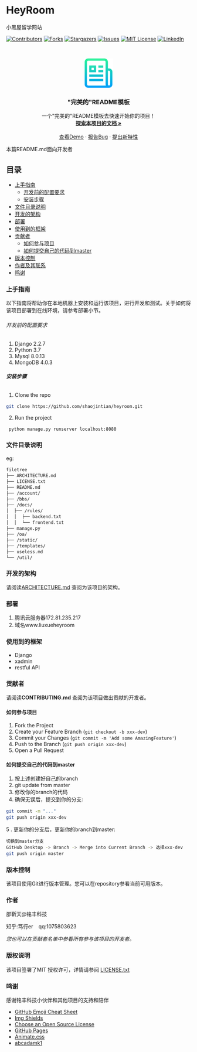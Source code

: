 

# HeyRoom

小黑屋留学网站

<!-- PROJECT SHIELDS -->

[![Contributors][contributors-shield]][contributors-url]
[![Forks][forks-shield]][forks-url]
[![Stargazers][stars-shield]][stars-url]
[![Issues][issues-shield]][issues-url]
[![MIT License][license-shield]][license-url]
[![LinkedIn][linkedin-shield]][linkedin-url]

<!-- PROJECT LOGO -->
<br />

<p align="center">
  <a href="https://github.com/shaojintian/heyroom/">
    <img src="static/logos/logo.png" alt="Logo" width="80" height="80">
  </a>

  <h3 align="center">"完美的"README模板</h3>
  <p align="center">
    一个"完美的"README模板去快速开始你的项目！
    <br />
    <a href="https://github.com/shaojintian/heyroom"><strong>探索本项目的文档 »</strong></a>
    <br />
    <br />
    <a href="https://github.com/shaojintian/heyroom">查看Demo</a>
    ·
    <a href="https://github.com/shaojintian/heyroom/issues">报告Bug</a>
    ·
    <a href="https://github.com/shaojintian/heyroom/issues">提出新特性</a>
  </p>

</p>


 本篇README.md面向开发者
 
## 目录

- [上手指南](#上手指南)
  - [开发前的配置要求](#开发前的配置要求)
  - [安装步骤](#安装步骤)
- [文件目录说明](#文件目录说明)
- [开发的架构](#开发的架构)
- [部署](#部署)
- [使用到的框架](#使用到的框架)
- [贡献者](#贡献者)
  - [如何参与项目](#如何参与项目)
  - [如何提交自己的代码到master](#如何提交自己的代码到master)
- [版本控制](#版本控制)
- [作者及其联系](#作者及其联系)
- [鸣谢](#鸣谢)

### 上手指南

以下指南将帮助你在本地机器上安装和运行该项目，进行开发和测试。关于如何将该项目部署到在线环境，请参考部署小节。

###### 开发前的配置要求

1. Django 2.2.7
2. Python 3.7
3. Mysql 8.0.13
4. MongoDB 4.0.3

###### **安装步骤**


1. Clone the repo

```sh
git clone https://github.com/shaojintian/heyroom.git
```
2. Run the project
```bash
 python manage.py runserver localhost:8080
```

### 文件目录说明
eg:

```
filetree 
├── ARCHITECTURE.md
├── LICENSE.txt
├── README.md
├── /account/
├── /bbs/
├── /docs/
│  ├── /rules/
│  │  ├── backend.txt
│  │  └── frontend.txt
├── manage.py
├── /oa/
├── /static/
├── /templates/
├── useless.md
└── /util/

```





### 开发的架构 

请阅读[ARCHITECTURE.md](https://github.com/shaojintian/heyroom/blob/master/ARCHITECTURE.md) 查阅为该项目的架构。

### 部署

1. 腾讯云服务器172.81.235.217
2. 域名www.liuxueheyroom



### 使用到的框架

- Django
- xadmin
- restful API

### 贡献者

请阅读**CONTRIBUTING.md** 查阅为该项目做出贡献的开发者。

#### 如何参与项目



1. Fork the Project
2. Create your Feature Branch (`git checkout -b xxx-dev`)
3. Commit your Changes (`git commit -m 'Add some AmazingFeature'`)
4. Push to the Branch (`git push origin xxx-dev`)
5. Open a Pull Request

#### 如何提交自己的代码到master

1. 按上述创建好自己的branch
2. git update from master 
3. 修改你的branch的代码
4. 确保无误后，提交到你的分支: 
```bash
git commit -m "..." 
git push origin xxx-dev
```

5 . 更新你的分支后，更新你的branch到master:
```bash
切换到master分支
GitHub Desktop -> Branch -> Merge into Current Branch -> 选择xxx-dev
git push origin master
```




### 版本控制

该项目使用Git进行版本管理。您可以在repository参看当前可用版本。

### 作者

邵靳天@铭丰科技

知乎:笃行er  &ensp; qq:1075803623     

 *您也可以在贡献者名单中参看所有参与该项目的开发者。*

### 版权说明

该项目签署了MIT 授权许可，详情请参阅 [LICENSE.txt](https://github.com/shaojintian/heyroom/blob/master/LICENSE.txt)

### 鸣谢

 感谢铭丰科技小伙伴和其他项目的支持和陪伴
 - [GitHub Emoji Cheat Sheet](https://www.webpagefx.com/tools/emoji-cheat-sheet)
- [Img Shields](https://shields.io)
- [Choose an Open Source License](https://choosealicense.com)
- [GitHub Pages](https://pages.github.com)
- [Animate.css](https://daneden.github.io/animate.css)
- [abcadamk1](https://connoratherton.com/loaders)

<!-- links -->
[your-project-path]:shaojintian/heyroom
[contributors-shield]: https://img.shields.io/github/contributors/shaojintian/heyroom.svg?style=flat-square
[contributors-url]: https://github.com/shaojintian/heyroom/graphs/contributors
[forks-shield]: https://img.shields.io/github/forks/shaojintian/heyroom.svg?style=flat-square
[forks-url]: https://github.com/shaojintian/heyroom/network/members
[stars-shield]: https://img.shields.io/github/stars/shaojintian/heyroom.svg?style=flat-square
[stars-url]: https://github.com/shaojintian/heyroom/stargazers
[issues-shield]: https://img.shields.io/github/issues/shaojintian/heyroom.svg?style=flat-square
[issues-url]: https://img.shields.io/github/issues/shaojintian/heyroom.svg
[license-shield]: https://img.shields.io/github/license/shaojintian/heyroom.svg?style=flat-square
[license-url]: https://github.com/shaojintian/heyroom/blob/master/LICENSE.txt
[linkedin-shield]: https://img.shields.io/badge/-LinkedIn-black.svg?style=flat-square&logo=linkedin&colorB=555
[linkedin-url]: https://linkedin.com/in/shaojintian




